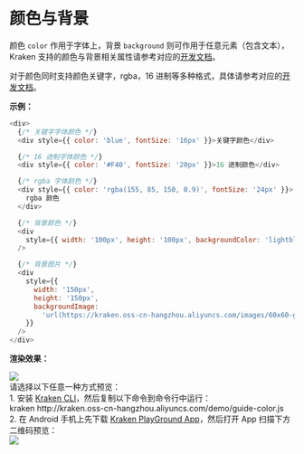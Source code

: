 # 颜色与背景

颜色 `color` 作用于字体上，背景 `background` 则可作用于任意元素（包含文本），Kraken 支持的颜色与背景相关属性请参考对应的[开发文档](/development/styles/background)。

对于颜色同时支持颜色关键字，rgba，16 进制等多种格式，具体请参考对应的[开发文档](/development/styles/unit#css-颜色单位)。

**示例：**

```js
<div>
  {/* 关键字字体颜色 */}
  <div style={{ color: 'blue', fontSize: '16px' }}>关键字颜色</div>

  {/* 16 进制字体颜色 */}
  <div style={{ color: '#F40', fontSize: '20px' }}>16 进制颜色</div>

  {/* rgba 字体颜色 */}
  <div style={{ color: 'rgba(155, 85, 150, 0.9)', fontSize: '24px' }}>
    rgba 颜色
  </div>

  {/* 背景颜色 */}
  <div
    style={{ width: '100px', height: '100px', backgroundColor: 'lightblue' }}
  />

  {/* 背景图片 */}
  <div
    style={{
      width: '150px',
      height: '150px',
      backgroundImage:
        'url(https://kraken.oss-cn-hangzhou.aliyuncs.com/images/60x60-green.png)',
    }}
  />
</div>
```

**渲染效果：**

<div className="code-preview">
  <img className="preview-image" src="https://img.alicdn.com/imgextra/i1/O1CN01XtPcnn29zFr1Bz0Zl_!!6000000008138-2-tps-720-1324.png" />

  <div className="preview-tips">
    <div className="preview-title">
      请选择以下任意一种方式预览：
    </div>
    <div className="preview-row">
      <div>
        1. 安装 <a href="/guide#快速体验-kraken">Kraken CLI</a>，然后复制以下命令到命令行中运行：
      </div>
      <div className="preview-code">
        kraken http://kraken.oss-cn-hangzhou.aliyuncs.com/demo/guide-color.js
      </div>
    </div>
    <div className="preview-row">
      <div>
        2. 在 Android 手机上先下载 <a href="#" target="_blank">Kraken PlayGround App</a>，然后打开 App 扫描下方二维码预览：
      </div>
      <img className="preview-qrcode" src="https://img.alicdn.com/imgextra/i4/O1CN01fBBI8s297fVxwnJoW_!!6000000008021-2-tps-200-200.png" />
    </div>
  </div>
</div>
